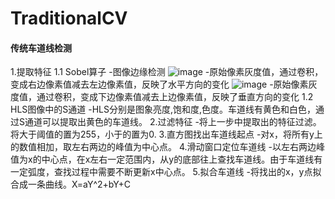 # TraditionalCV
#### 传统车道线检测
1.提取特征
1.1 Sobel算子
-图像边缘检测
![image](https://user-images.githubusercontent.com/6326768/131777283-94a86938-6328-4130-bed9-1e9797854da6.png)
-原始像素灰度值，通过卷积，变成右边像素值减去左边像素值，反映了水平方向的变化
![image](https://user-images.githubusercontent.com/6326768/131777303-5013187e-a051-465d-a232-ba09e4650d23.png)
-原始像素灰度值，通过卷积，变成下边像素值减去上边像素值，反映了垂直方向的变化
1.2 HLS图像中的S通道
-HLS分别是图象亮度,饱和度,色度。车道线有黄色和白色，通过S通道可以提取出黄色的车道线。
2.过滤特征
-将上一步中提取出的特征过滤。将大于阈值的置为255，小于的置为0.
3.直方图找出车道线起点
-对x，将所有y上的数值相加，取左右两边的峰值为中心点。
4.滑动窗口定位车道线
-以左右两边峰值为x的中心点，在x左右一定范围内，从y的底部往上查找车道线。由于车道线有一定弧度，查找过程中需要不断更新x中心点。
5.拟合车道线
-将找出的x，y点拟合成一条曲线。X=aY^2+bY+C
